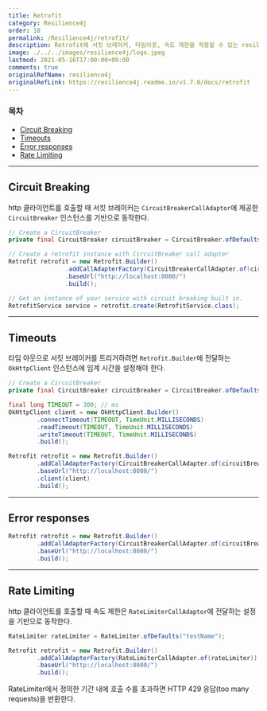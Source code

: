 ```yaml
---
title: Retrofit
category: Resilience4j
order: 18
permalink: /Resilience4j/retrofit/
description: Retrofit에 서킷 브레이커, 타임아웃, 속도 제한을 적용할 수 있는 resilience4j-retrofit 모듈 소개
image: ./../../images/resilience4j/logo.jpeg
lastmod: 2021-05-16T17:00:00+09:00
comments: true
originalRefName: resilience4j
originalRefLink: https://resilience4j.readme.io/v1.7.0/docs/retrofit
---
```


### 목차

- [Circuit Breaking](#circuit-breaking)
- [Timeouts](#timeouts)
- [Error responses](#error-responses)
- [Rate Limiting](#rate-limiting)

---

## Circuit Breaking

http 클라이언트를 호출할 때 서킷 브레이커는 `CircuitBreakerCallAdaptor`에 제공한 `CircuitBreaker` 인스턴스를 기반으로 동작한다.

```java
// Create a CircuitBreaker
private final CircuitBreaker circuitBreaker = CircuitBreaker.ofDefaults("testName");

// Create a retrofit instance with CircuitBreaker call adapter
Retrofit retrofit = new Retrofit.Builder()
                .addCallAdapterFactory(CircuitBreakerCallAdapter.of(circuitBreaker))
                .baseUrl("http://localhost:8080/")
                .build();

// Get an instance of your service with circuit breaking built in.
RetrofitService service = retrofit.create(RetrofitService.class);
```

---

## Timeouts

타임 아웃으로 서킷 브레이커를 트리거하려면 `Retrofit.Builder`에 전달하는 `OkHttpClient` 인스턴스에 임계 시간을 설정해야 한다.

```java
// Create a CircuitBreaker
private final CircuitBreaker circuitBreaker = CircuitBreaker.ofDefaults("testName");

final long TIMEOUT = 300; // ms
OkHttpClient client = new OkHttpClient.Builder()
        .connectTimeout(TIMEOUT, TimeUnit.MILLISECONDS)
        .readTimeout(TIMEOUT, TimeUnit.MILLISECONDS)
        .writeTimeout(TIMEOUT, TimeUnit.MILLISECONDS)
        .build();

Retrofit retrofit = new Retrofit.Builder()
        .addCallAdapterFactory(CircuitBreakerCallAdapter.of(circuitBreaker))
        .baseUrl("http://localhost:8080/")
        .client(client)
        .build();
```

---

## Error responses

```java
Retrofit retrofit = new Retrofit.Builder()
        .addCallAdapterFactory(CircuitBreakerCallAdapter.of(circuitBreaker, (r) -> r.code() < 500));
        .baseUrl("http://localhost:8080/")
        .build();
```

---

## Rate Limiting

http 클라이언트를 호출할 때 속도 제한은 `RateLimiterCallAdaptor`에 전달하는 설정을 기반으로 동작한다.

```java
RateLimiter rateLimiter = RateLimiter.ofDefaults("testName");

Retrofit retrofit = new Retrofit.Builder()
        .addCallAdapterFactory(RateLimiterCallAdapter.of(rateLimiter))
        .baseUrl("http://localhost:8080/")
        .build();
```

RateLimiter에서 정의한 기간 내에 호출 수를 초과하면 HTTP 429 응답(too many requests)을 반환한다.